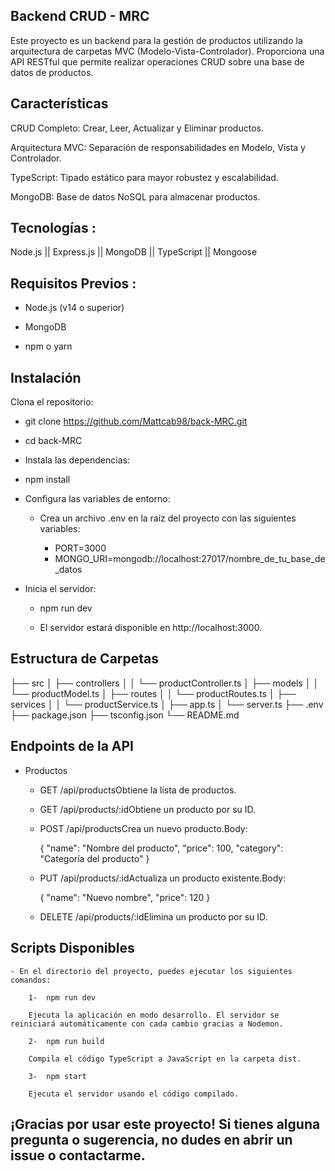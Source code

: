 ## Backend CRUD - MRC

Este proyecto es un backend para la gestión de productos utilizando la arquitectura de carpetas MVC (Modelo-Vista-Controlador). Proporciona una API RESTful que permite realizar operaciones CRUD sobre una base de datos de productos.

## Características

CRUD Completo: Crear, Leer, Actualizar y Eliminar productos.

Arquitectura MVC: Separación de responsabilidades en Modelo, Vista y Controlador.

TypeScript: Tipado estático para mayor robustez y escalabilidad.

MongoDB: Base de datos NoSQL para almacenar productos.

## Tecnologías :

Node.js     ||    Express.js   ||    MongoDB    ||      TypeScript      ||      Mongoose

## Requisitos Previos :

-   Node.js (v14 o superior)

-   MongoDB

-   npm o yarn

## Instalación

Clona el repositorio:

-   git clone https://github.com/Mattcab98/back-MRC.git 

-   cd back-MRC

-   Instala las dependencias:

-   npm install

-   Configura las variables de entorno:

    * Crea un archivo .env en la raíz del proyecto con las siguientes variables:

        - PORT=3000
        - MONGO_URI=mongodb://localhost:27017/nombre_de_tu_base_de_datos

-   Inicia el servidor:

    * npm run dev

    * El servidor estará disponible en http://localhost:3000.

## Estructura de Carpetas

├── src
│   ├── controllers
│   │   └── productController.ts
│   ├── models
│   │   └── productModel.ts
│   ├── routes
│   │   └── productRoutes.ts
│   ├── services
│   │   └── productService.ts
│   ├── app.ts
│   └── server.ts
├── .env
├── package.json
├── tsconfig.json
└── README.md

## Endpoints de la API

-   Productos

    - GET /api/productsObtiene la lista de productos.

    - GET /api/products/:idObtiene un producto por su ID.

    - POST /api/productsCrea un nuevo producto.Body:

        {
        "name": "Nombre del producto",
        "price": 100,
        "category": "Categoría del producto"
        }   

    - PUT /api/products/:idActualiza un producto existente.Body:

        {
        "name": "Nuevo nombre",
        "price": 120
        }

    - DELETE /api/products/:idElimina un producto por su ID.

## Scripts Disponibles

    - En el directorio del proyecto, puedes ejecutar los siguientes comandos:

        1-  npm run dev

        Ejecuta la aplicación en modo desarrollo. El servidor se reiniciará automáticamente con cada cambio gracias a Nodemon.

        2-  npm run build

        Compila el código TypeScript a JavaScript en la carpeta dist.

        3-  npm start

        Ejecuta el servidor usando el código compilado.


## ¡Gracias por usar este proyecto! Si tienes alguna pregunta o sugerencia, no dudes en abrir un issue o contactarme.